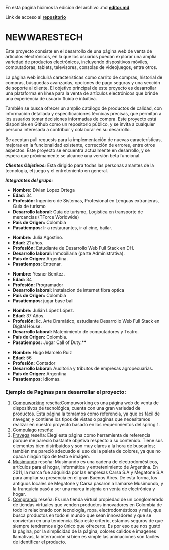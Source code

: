 En esta pagina hicimos la edicion del archivo .md [**editor.md**](https://pandao.github.io/editor.md/en.html "editor.md")

Link de acceso al [**repositorio**](https://github.com/divianl/grupo_9_newwarestech.git "repositorio")
# NEWWARESTECH
Este proyecto consiste en el desarrollo de una página web de venta de artículos electrónicos, en la que los usuarios puedan explorar una amplia variedad de productos electrónicos, incluyendo dispositivos móviles, computadoras, tablets, televisores, consolas de videojuegos, entre otros. 
<p>

La página web incluirá características como carrito de compras, historial de compras, búsquedas avanzadas, opciones de pago seguras y una sección de soporte al cliente. 
El objetivo principal de este proyecto es desarrollar una plataforma en línea para la venta de artículos electrónicos que brinde una experiencia de usuario fluida e intuitiva. 
<p>

También se busca ofrecer un amplio catálogo de productos de calidad, con información detallada y especificaciones técnicas precisas, que permitan a los usuarios tomar decisiones informadas de compra. 
Este proyecto está disponible en Github como un repositorio público, y se invita a cualquier persona interesada a contribuir y colaborar en su desarrollo. 
<p>

Se aceptan pull requests para la implementación de nuevas características, mejoras en la funcionalidad existente, corrección de errores, entre otros aspectos. 
Este proyecto se encuentra actualmente en desarrollo, y se espera que próximamente se alcance una versión beta funcional.

***Clientes Objetivos:*** Esta dirigido para todas las personas amantes de la tecnologia, el juego y el entreteniento en general. 

***Integrantes del grupo:***
- **Nombre:** Divian Lopez Ortega
- **Edad:** 34 
- **Profesión:** Ingeniero de Sistemas, Profesional en Lenguas extranjeras, Guia de turismo
- **Desarrollo laboral:** Guia de turismo, Logistica en transporte de mercancias (TForce Worldwide)
- **País de Origen:** Colombia
- **Pasatiempos:** Ir a restaurantes, ir al cine, bailar. 
<p>

- **Nombre:** Julia Agostino.
- **Edad:** 21 años.
- **Profesión:** Estudiante de Desarrollo Web Full Stack en DH.
- **Desarrollo laboral:** Inmobiliaria (parte Administrativa).
- **País de Origen:** Argentina.
- **Pasatiempos:** Entrenar.
<p>

- **Nombre:** Yesner Benitez.
- **Edad:** 34
- **Profesión:** Programador
- **Desarrollo laboral:** instalacion de internet fibra optica
- **País de Origen:** Colombia
- **Pasatiempos:** jugar base ball
<p>

- **Nombre:** Julián López López.
- **Edad:** 37 Años.
- **Profesión:** lic. Arte Dramático, estudiante Desarrollo Web Full Stack en Digital House.
- **Desarrollo laboral:** Matenimiento de computadores y Teatro. 
- **País de Origen:** Colombia.
- **Pasatiempos:** Jugar Call of Duty.**
<p>

- **Nombre:** Hugo Marcelo Ruiz 
- **Edad:** 56
- **Profesión:** Contador
- **Desarrollo laboral:** Auditoria y tributos de empresas agropecuarias.
- **País de Origen:** Argentina
- **Pasatiempos:** Idiomas.
<p>


### **Ejemplo de Paginas para desarrollar el proyecto:**
1. [Compuworking](https://www.computerworking.com.co/ "Compuworking")
    reseña:Compuworking es una página web de venta de dispositivos de tecnológica, cuenta con una gran variedad de productos. Esta página la tomamos como referencia, ya que es fácil de navegar, y contiene los tipos de vistas o paginas que necesitamos realizar en nuestro proyecto basado en los requerimientos del spring 1.
2. [Compulago](https://www.compulago.net/ "Compulago")
    reseña: 
3. [Fravega](https://www.fravega.com/ "Fravega")
    reseña: Elegí esta página como herramienta de referencia porque me pareció bastante objetiva respecto a su contenido. Tiene sus elementos bien distribuidos y son muy claros a la hora de buscarlos; también me pareció adecuado el uso de la paleta de colores, ya que no opaca ningún tipo de texto e imágen.
4. [Musimundo](https://www.musimundo.com/ "Musimundo")
    reseña: Musimundo es una cadena de electrodomésticos, artículos para el hogar, informática y entretenimiento de Argentina. En 2011, la marca fue adquirida por las empresas Carsa S.A y Megatone S.A para ampliar su presencia en el gran Buenos Aires. De esta forma, los antiguos locales de Megatone y Carsa pasaron a llamarse Musimundo, y la franquicia pasó a ser una marca insignia en venta de electrónica y hogar.
5. [Comprando](https://comprando.co/ "Comprando")
    reseña: Es una tienda virtual propiedad de un conglomerado de tiendas virtuales que venden productos innovadores en Colombia de todo lo relacionado con tecnología, ropa, electrodomésticos y más, que busca productos en todo el mundo que sean innovadores y que se conviertan en una tendencia. Bajo este criterio, estamos seguros de que siempre tendremos algo único que ofrecerte. Es por eso que nos gustó la página, por la simplicidad de la página, colores calidos e imagenes llamativas, la interracción si bien es simple las animaciones son faciles de identificar el producto.
